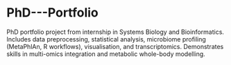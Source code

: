 # PhD---Portfolio
PhD portfolio project from internship in Systems Biology and Bioinformatics. Includes data preprocessing, statistical analysis, microbiome profiling (MetaPhlAn, R workflows), visualisation, and transcriptomics. Demonstrates skills in multi-omics integration and metabolic whole-body modelling.
